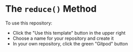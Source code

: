 # The `reduce()` Method

To use this repository:
- Click the "Use this template" button in the upper right
- Choose a name for your repository and create it
- In your own repository, click the green "Gitpod" button
